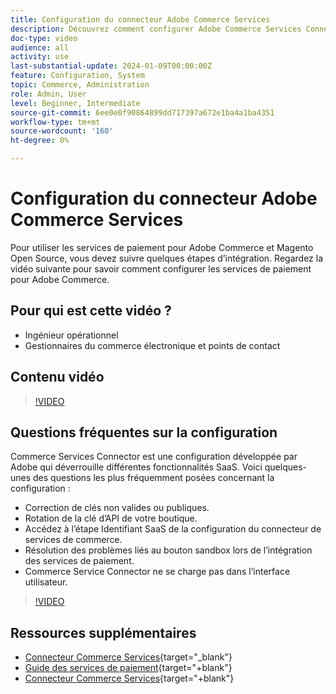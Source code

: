 ```yaml
---
title: Configuration du connecteur Adobe Commerce Services
description: Découvrez comment configurer Adobe Commerce Services Connector pour l’utiliser avec les produits SaaS de Commerce et comment résoudre les problèmes courants.
doc-type: video
audience: all
activity: use
last-substantial-update: 2024-01-09T00:00:00Z
feature: Configuration, System
topic: Commerce, Administration
role: Admin, User
level: Beginner, Intermediate
source-git-commit: 6ee0e0f90864899dd717397a672e1ba4a1ba4351
workflow-type: tm+mt
source-wordcount: '160'
ht-degree: 0%

---
```


# Configuration du connecteur Adobe Commerce Services

Pour utiliser les services de paiement pour Adobe Commerce et Magento Open Source, vous devez suivre quelques étapes d’intégration. Regardez la vidéo suivante pour savoir comment configurer les services de paiement pour Adobe Commerce.

## Pour qui est cette vidéo ?

- Ingénieur opérationnel
- Gestionnaires du commerce électronique et points de contact

## Contenu vidéo

>[!VIDEO](https://video.tv.adobe.com/v/3425958?learn=on)

## Questions fréquentes sur la configuration

Commerce Services Connector est une configuration développée par Adobe qui déverrouille différentes fonctionnalités SaaS. Voici quelques-unes des questions les plus fréquemment posées concernant la configuration :

- Correction de clés non valides ou publiques.
- Rotation de la clé d’API de votre boutique.
- Accédez à l’étape Identifiant SaaS de la configuration du connecteur de services de commerce.
- Résolution des problèmes liés au bouton sandbox lors de l’intégration des services de paiement.
- Commerce Service Connector ne se charge pas dans l’interface utilisateur.

>[!VIDEO](https://video.tv.adobe.com/v/3425959?learn=on)

## Ressources supplémentaires

- [Connecteur Commerce Services](https://experienceleague.adobe.com/docs/commerce-merchant-services/user-guides/integration-services/saas.html){target="_blank"}
- [Guide des services de paiement](https://experienceleague.adobe.com/docs/commerce-merchant-services/payment-services/guide-overview.html){target="+blank"}
- [Connecteur Commerce Services](https://experienceleague.adobe.com/docs/commerce-merchant-services/user-guides/integration-services/saas.html){target="+blank"}
